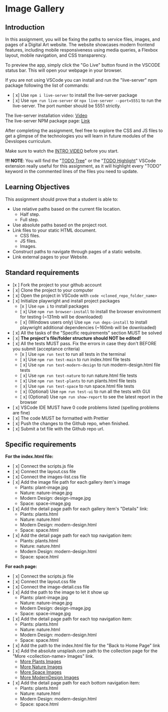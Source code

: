 # Image Gallery

## Introduction

In this assignment, you will be fixing the paths to service files, images, and pages of a Digital Art website. The website showcases modern frontend features, including mobile responsiveness using media queries, a Flexbox layout, mobile navigation, and CSS transparency.

To preview the app, simply click the "Go Live" button found in the VSCODE status bar. This will open your webpage in your browser.

If you are not using VSCode you can install and run the "live-server" npm package following the list of commands:

- [ x] Use `npm i live-server` to install the live-server package
- [ x] Use `npm run live-server` or `npx live-server --port=5551` to run the live-server. The port number should be 5551 strictly.

The live-server installation video: [Video](https://www.loom.com/share/ca99ebec79d14bfa9fc4dd012661f919?sid=0c702a22-c5bd-4608-93d2-0643aecb4b07)  
The live-server NPM package page: [Link](https://www.npmjs.com/package/live-server)

After completing the assignment, feel free to explore the CSS and JS files to get a glimpse of the technologies you will learn in future modules of the Devslopes curriculum.

Make sure to watch the [INTRO VIDEO](https://www.loom.com/share/c0569858f7d5421fab6e9597302e7dc1?sid=38906dd1-7efd-4d97-b8c1-e5e9870f3e02) before you start.

**!!! NOTE**: You will find the "[TODO Tree](https://marketplace.visualstudio.com/items?itemName=Gruntfuggly.todo-tree)" or the "[TODO Highlight](https://marketplace.visualstudio.com/items?itemName=jgclark.vscode-todo-highlight)" VSCode extension really useful for this assignment, as it will highlight every "TODO" keyword in the commented lines of the files you need to update.

## Learning Objectives

This assignment should prove that a student is able to:

- Use relative paths based on the current file location.
  - Half step.
  - Full step.
- Use absolute paths based on the project root.
- Link files to your static HTML document.
  - CSS files.
  - JS files.
  - Images.
- Construct paths to navigate through pages of a static website.
- Link external pages to your Website.

## Standard requirements

- [x ] Fork the project to your github account
- [ x] Clone the project to your computer
- [ x] Open the project in VSCode with `code <cloned_repo_folder_name>`
- [ x] Initialize playwright and install project packages
  - [x ] Use `npm i` to install packages
  - [ x] Use `npm run browser-install` to install the browser environment for testing (~131mb will be downloaded)
  - [ x] (Windows users only) Use `npm run deps-install` to install playwright additional dependencies (~160mb will be downloaded)
- [ x] All the tasks of the "Specific requirements" section MUST be solved
- [ x] **The project's file/folder structure should NOT be edited!**
- [ x] All the tests MUST pass. Fix the errors in case they don't BEFORE you submit (acceptance criteria)
  - [x ] Use `npm run test` to run all tests in the terminal
  - [ x] Use `npm run test-main` to run index.html file tests
  - [ x] Use `npm run test-modern-design` to run modern-design.html file tests
  - [ x] Use `npm run test-nature` to run nature.html file tests
  - [ x] Use `npm run test-plants` to run plants.html file tests
  - [ x] Use `npm run test-space` to run space.html file tests
  - [ x] (Optional) Use `npm run test-ui` to run all the tests with GUI
  - [ x] (Optional) Use `npm run show-report` to see the latest report in the browser
- [ x] VSCode IDE MUST have 0 code problems listed (spelling problems are fine)
- [ x] The code MUST be formatted with Prettier
- [ x] Push the changes to the Github repo, when finished.
- [ x] Submit a txt file with the Github repo url.

## Specific requirements

**For the index.html file:**

- [ x] Connect the scripts.js file
- [ x] Connect the layout.css file
- [ x] Connect the images-list.css file
- [ x] Add the image file path for each gallery item's image
  - Plants: plant-image.jpg
  - Nature: nature-image.jpg
  - Modern Design: design-image.jpg
  - Space: space-image.jpg
- [ x] Add the detail page path for each gallery item's "Details" link:
  - Plants: plants.html
  - Nature: nature.html
  - Modern Design: modern-design.html
  - Space: space.html
- [ x] Add the detail page path for each top navigation item:
  - Plants: plants.html
  - Nature: nature.html
  - Modern Design: modern-design.html
  - Space: space.html

**For each page:**

- [ x] Connect the scripts.js file
- [ x] Connect the layout.css file
- [ x] Connect the image-detail.css file
- [ x] Add the path to the image to let it show up
  - Plants: plant-image.jpg
  - Nature: nature-image.jpg
  - Modern Design: design-image.jpg
  - Space: space-image.jpg
- [ x] Add the detail page path for each top navigation item:
  - Plants: plants.html
  - Nature: nature.html
  - Modern Design: modern-design.html
  - Space: space.html
- [ x] Add the path to the index.html file for the "Back to Home Page" link
- [ x] Add the absolute unsplash.com path to the collection page for the "More \<collection-name\> Images" link.
  - [More Plants Images](https://unsplash.com/s/photos/plants)
  - [More Nature Images](https://unsplash.com/s/photos/nature)
  - [More Space Images](https://unsplash.com/s/photos/space)
  - [More ModernDesign Images](https://unsplash.com/s/photos/modern-design)
- [ x] Add the detail page path for each bottom navigation item:
  - Plants: plants.html
  - Nature: nature.html
  - Modern Design: modern-design.html
  - Space: space.html
